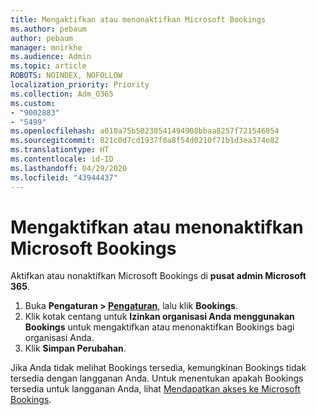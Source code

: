 ```yaml
---
title: Mengaktifkan atau menonaktifkan Microsoft Bookings
ms.author: pebaum
author: pebaum
manager: mnirkhe
ms.audience: Admin
ms.topic: article
ROBOTS: NOINDEX, NOFOLLOW
localization_priority: Priority
ms.collection: Adm_O365
ms.custom:
- "9002883"
- "5499"
ms.openlocfilehash: a010a75b50230541494908bbaa8257f721546054
ms.sourcegitcommit: 821c0d7cd1937f0a8f54d0210f71b1d3ea374e82
ms.translationtype: HT
ms.contentlocale: id-ID
ms.lasthandoff: 04/29/2020
ms.locfileid: "43944437"
---
```

# <a name="enable-or-disable-microsoft-bookings"></a>Mengaktifkan atau menonaktifkan Microsoft Bookings

Aktifkan atau nonaktifkan Microsoft Bookings di **pusat admin Microsoft 365**.

1. Buka **Pengaturan > [Pengaturan](https://admin.microsoft.com/Adminportal/Home?source=applauncher#/Settings/Services)**, lalu klik **Bookings**.
2. Klik kotak centang untuk **Izinkan organisasi Anda menggunakan Bookings** untuk mengaktifkan atau menonaktifkan Bookings bagi organisasi Anda.
3. Klik **Simpan Perubahan**.

Jika Anda tidak melihat Bookings tersedia, kemungkinan Bookings tidak tersedia dengan langganan Anda. Untuk menentukan apakah Bookings tersedia untuk langganan Anda, lihat [Mendapatkan akses ke Microsoft Bookings](https://support.microsoft.com/id-ID/office/get-access-to-microsoft-bookings-5382dc07-aaa5-45c9-8767-502333b214ce).
